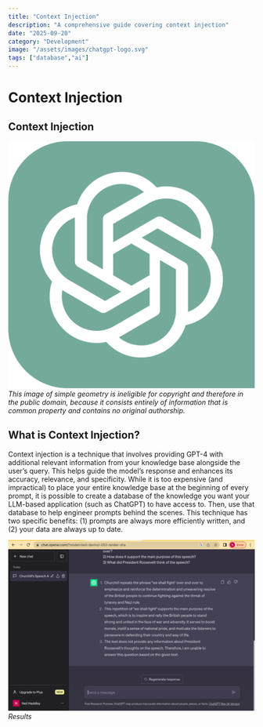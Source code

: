 ```yaml
---
title: "Context Injection"
description: "A comprehensive guide covering context injection"
date: "2025-09-20"
category: "Development"
image: "/assets/images/chatgpt-logo.svg"
tags: ["database","ai"]
---
```


# Context Injection

## Context Injection

![](/assets/images/contextinjection/chatgpt-logo.svg)
*This image of simple geometry is ineligible for copyright and therefore in the public domain, because it consists entirely of information that is common property and contains no original authorship.*


## What is Context Injection?

Context injection is a technique that involves providing GPT-4 with additional relevant information from your knowledge base alongside the user’s query. This helps guide the model’s response and enhances its accuracy, relevance, and specificity. While it is too expensive (and impractical) to place your entire knowledge base at the beginning of every prompt, it is possible to create a database of the knowledge you want your LLM-based application (such as ChatGPT) to have access to. Then, use that database to help engineer prompts behind the scenes. This technique has two specific benefits: (1) prompts are always more efficiently written, and (2) your data are always up to date.

![](/assets/images/contextinjection/screen-shot-2023-07-19-at-11.17.35-pm-1836x1268.png)
*Results*
